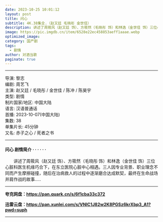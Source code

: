 ```yaml
---
date: 2023-10-25 10:01:12
layout: post
title: 问心
subtitle: 4K.38集全.（赵又廷 毛晓彤 金世佳）  
description: 讲述了周筱风（赵又廷 饰）、方筱然（毛晓彤 饰）和林逸（金世佳 饰）三位心脏科医生机缘巧合下，在东立医院心脏中心相遇，三人因专业背景、职业理念不同而产生摩擦碰撞...
image: https://pic.imgdb.cn/item/6528e22ec458853aeff1aaae.webp
optimized_image: 
category: 国产剧
tags:
  - 剧情
author: 对酒当歌
paginate: true
---
```


---

导演: 黎志  
编剧: 周艺飞  
主演: 赵又廷 / 毛晓彤 / 金世佳 / 陈冲 / 陈昊宇  
类型: 剧情  
制片国家/地区: 中国大陆  
语言: 汉语普通话  
首播: 2023-10-07(中国大陆)  
集数: 38  
单集片长: 45分钟  
又名: 赤子之心 / 死者之书  

---

#### 问心 剧情简介 · · · · · ·

　　讲述了周筱风（赵又廷 饰）、方筱然（毛晓彤 饰）和林逸（金世佳 饰）三位心脏科医生机缘巧合下，在东立医院心脏中心相遇。三人因专业背景、职业理念不同而产生摩擦碰撞，随后在治病救人的过程中逐渐磨合达成默契，最终在生命战场并肩作战的故事.....

---

**夸克网盘：<https://pan.quark.cn/s/6f1cba33c372>**

**迅雷云盘：<https://pan.xunlei.com/s/VNlC1J82w2K8PGSz6krXbp3_A1?pwd=suph>**

---
